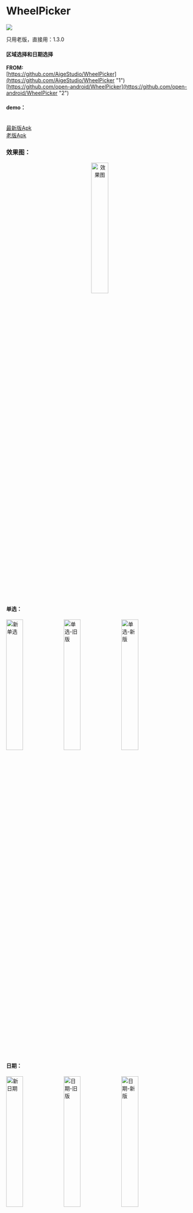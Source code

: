 # WheelPicker
[![](https://jitpack.io/v/ZhXyLy/WheelPicker.svg)](https://jitpack.io/#ZhXyLy/WheelPicker)

只用老版，直接用：1.3.0
<h4>区域选择和日期选择</h4>

<b>FROM:</b>
<br>[https://github.com/AigeStudio/WheelPicker](https://github.com/AigeStudio/WheelPicker "1")
<br>[https://github.com/open-android/WheelPicker](https://github.com/open-android/WheelPicker "2")


<h4>demo：</h4>

<br>[最新版Apk](https://github.com/ZhXyLy/WheelPicker/blob/master/apks/app-debug-lasted.apk "1")
<br>[老版Apk](https://github.com/ZhXyLy/WheelPicker/blob/master/apks/app-debug.apk "1")

<h3>效果图：</h3>

<div align="center">
<img src="images/wheelpicker.gif" alt="效果图" width="30%">
</div>
<h4>单选：</h4>
<div>
<img src="images/单选1.png" alt="新单选" width="30%">
<img src="images/单选-旧版.png" alt="单选-旧版" width="30%">
<img src="images/单选-新版.png" alt="单选-新版" width="30%">
</div>
<h4>日期：</h4>
<div>
<img src="images/日期1.png" alt="新日期" width="30%">
<img src="images/日期-旧版.png" alt="日期-旧版" width="30%">
<img src="images/日期-新版.png" alt="日期-新版" width="30%">
</div>
<h4>时间：</h4>
<div>
<img src="images/时间1.png" alt="新时间" width="30%">
<img src="images/时间-旧版.png" alt="时间-旧版" width="30%">
<img src="images/时间-新版.png" alt="时间-新版" width="30%">
</div>
<h4>区域：</h4>
<div>
<img src="images/区域1.png" alt="新区域" width="30%">
<img src="images/区域-旧版.png" alt="区域-旧版" width="30%">
<img src="images/区域-新版.png" alt="区域-新版" width="30%">
</div>
<div>
<img src="images/区域-列表.png" alt="区域-列表" width="30%">
</div>


<h3>How to</h3>
To get a Git project into your build:

Step 1. Add the JitPack repository to your build file

gradle
maven
sbt
leiningen
Add it in your root build.gradle at the end of repositories:

	allprojects {
		repositories {
			...
			maven { url 'https://jitpack.io' }
		}
	}
Step 2. Add the dependency

	dependencies {
	        implementation 'com.github.ZhXyLy:WheelPicker:latest-version'
	}
	
	
<h4>新版API:</h4>
<h5>公用</h5>
       
       .setTitle("标题")//设置标题
       .setTitleTextSize(12)//标题文字大小
       .setItemTextSize(20)//Item文字大小
       .setShowUnit(true)//是否显示单位
       .setData(stringData)//设置数据（对象需要implements Data，或者字符串直接用StringData）
       
<h5>设置默认值</h5>
单选
       
       .setUnit("元")//单位
       .setDefaultById(id)//通过ID设置默认项
       .setDefaultByText(text)//通过文字设置默认项

日期

        .setDateMode(DatePicker.ALL)//设置DateMode，ALL,NO_YEAR,NO_DAY
        .setShowWeek(true)//是否显示周
        .setDefaultDate(defaultDate)//默认日期
        .setRangeDate(minDate,maxDate)//最大最小日期，没有的用null，默认1900-2100
        .setUnit("年","月","日")//单位，默认既是年月日

时间

        .setTimeMode(TimePicker.ALL)//时间模式，ALL,NO_HOUR,NO_SECOND
        .setMinuteInterval(5)//设置间隔分钟
        .setSecondInterval(5)//设置间隔秒
        .setDefaultDate(defaultTime)
        .setUnit("年","月","日")//单位，默认既是年月日

区域

        .setShortText(true)//是否显示为简称（默认false）
        .setAdjustTextSize(false)//是否自动调整文字大小（默认true）
	
<h3>新版使用（从2.0.0开始）</h3>

    可以直接使用
    <com.jx.wheelpicker.widget.lasted.XxxPicker>
    或者
    使用Dialog

<h4>单选</h4>

    注：需要implements Data，如果是单独的String可以直接使用StringData。

    private void showSingleLastedDialog() {
        if (singlePickerDialog == null) {
            singlePickerDialog = new SinglePickerDialog.SingleBuilder(this)
                    .setData(stringData)
                    .setOnChangedListener(new SinglePickerDialog.OnChangedListener() {
                        @Override
                        public void onChanged(SinglePicker singlePicker, Data data) {
                            tvLastedResult.setText(data == null ? "没选到东西" : data.getText());
                        }
                    })
                    .setOnPickListener(new SinglePickerDialog.OnPickListener() {
                        @Override
                        public void onPicked(SinglePicker singlePicker, Data data) {
                            ToastUtils.show(data == null ? "没选到东西" : data.getText());
                        }
                    })
                    .build();
        }
        singlePickerDialog.show();
    }


<h4>日期选择</h4>


    private void showLastedDialog() {
            if (mPickerDialog == null) {
                mPickerDialog = new DatePickerDialog.DateBuilder(this)
                        .setOnDateChangedListener(new DatePickerDialog.OnDateChangedListener() {
                            @Override
                            public void onDateChanged(DatePicker datePicker, int year, int month, int day, String week) {
                                tvLastedResult.setText(String.format("%s-%s", datePicker.getDateString(), week));
                            }
                        })
                        .setOnPickerDateListener(new DatePickerDialog.OnPickerDateListener() {
                            @Override
                            public void onPickerDate(DatePicker datePicker, int year, int month, int day, String week) {
                                ToastUtils.show(String.format("%s-%s", datePicker.getDateString(), week));
                            }
                        })
                        .build();
            }
            mPickerDialog.show();
        }


<h4>时间选择</h4>


    private void showLastedDialog() {
            if (mPickerDialog == null) {
                mPickerDialog = new TimePickerDialog.TimeBuilder(this)
                        .setOnTimeChangedListener(new TimePickerDialog.OnTimeChangedListener() {
                            @Override
                            public void onTimeChanged(TimePicker timePicker, int hour, int minute, int second) {
                                tvLastedResult.setText(timePicker.getTimeString());
                            }
                        })
                        .setOnPickTimeListener(new TimePickerDialog.OnPickTimeListener() {
                            @Override
                            public void onTimePicked(TimePicker timePicker, int hour, int minute, int second) {
                                ToastUtils.show(timePicker.getTimeString());
                            }
                        })
                        .build();
            }
            mPickerDialog.show();
        }


<h4>区域选择</h4>


    private void showLastedDialog() {
            if (mPickerDialog == null) {
                mPickerDialog = new AreaPickerDialog.AreaBuilder(this)
                        .setShortText(true)
                        .setOnAreaChangedListener(new AreaPickerDialog.OnAreaChangedListener() {
                            @Override
                            public void onAreaChanged(AreaPicker areaPicker, Province province, City city, Area area) {
                                tvLastedResult.setText(areaPicker.getAreaString(" "));
                            }
                        })
                        .setOnPickerAreaListener(new AreaPickerDialog.OnPickerAreaListener() {
                            @Override
                            public void onPickerArea(AreaPicker areaPicker, Province province, City city, Area area) {
                                ToastUtils.show(areaPicker.getAreaString("-"));
                            }
                        })
                        .build();
            }
            mPickerDialog.show();
        }

  <hr> 
  <h3>旧版使用</h3>
  <hr>
  <h4>区域选择</h4>
  
    private void showAreaDialog() {
	if (wheelAreaPickerBottomDialog == null) {
            wheelAreaPickerBottomDialog = new WheelAreaPickerBottomDialog(this);
            wheelAreaPickerBottomDialog.setSelectPositionByCode(viewModel.getSsqCode());
            wheelAreaPickerBottomDialog.setOnWheelScrollChangedListener(iWheelAreaPicker -> {
                Province province = iWheelAreaPicker.getProvince();
                City city = iWheelAreaPicker.getCity();
                Area area = iWheelAreaPicker.getArea();
                String ssq = province.getName() + city.getName() + area.getName();
                Toast.makeText(MainActivity.this, ssq, Toast.LENGTH_SHORT).show();
            });
	    //同样，点确认回调
	    //wheelAreaPickerBottomDialog.setOnPickerAreaListener(new WheelAreaPickerBottomDialog.OnPickerAreaListener() {
            //    @Override
            //    public void onPickerArea(IWheelAreaPicker wheelAreaPicker) {
            //        String province = wheelAreaPicker.getProvince().getName();
            //        String city = wheelAreaPicker.getCity().getName();
            //        String area = wheelAreaPicker.getArea().getName();
            //        Toast.makeText(MainActivity.this, province + "-" + city + "-" + area, Toast.LENGTH_SHORT).show();
            //    }
            });
        }
        wheelAreaPickerBottomDialog.show();
    }
    
<h4>日期选择</h4>

    private void showDateDialog() {
    	//和上边的一样，两种Lisenter
        if (wheelDatePickerBottomDialog == null) {
            wheelDatePickerBottomDialog = new WheelDatePickerBottomDialog(this);
	    wheelDatePickerBottomDialog.setTitle(R.string.expect_review_date);
            wheelDatePickerBottomDialog.setSelectPositionByDate(date);//由于各种日期格式，所以传入Date
            wheelDatePickerBottomDialog.setOnPickerDateListener(new WheelDatePickerBottomDialog.OnPickerDateListener() {

                @Override
                public void onPickerDate(IWheelDatePicker wheelDatePicker) {
                    String stringDate = wheelDatePicker.getStringDate("yyyy年MM月dd日");
                    Toast.makeText(MainActivity.this, stringDate, Toast.LENGTH_SHORT).show();
                }
            });
        }
        wheelDatePickerBottomDialog.show();
    }
    
<h4>时间选择</h4>
 //时间和日期的类似，自己琢磨用
<h4>单选选择</h4>	

    private void showWheelPicker() {
	if (typeWheelPickerBottomDialog == null) {
                typeWheelPickerBottomDialog = new WheelPickerBottomDialog(this);
                typeWheelPickerBottomDialog.setVisibleCount(5);//默认7个
                typeWheelPickerBottomDialog.setData(dailyTypes);
                typeWheelPickerBottomDialog.setTitle("选择类型");//小标题，也可以StringRes
                typeWheelPickerBottomDialog.setSelectPosition(viewModel.getDailyTypeName());//默认选中，通过显示文字equals来判断
		//监听OnWheelScrollChangedListener，滚动每一个都回调，
		//如果点击确认再回调，监听OnWheelPickerListener
                typeWheelPickerBottomDialog.setOnWheelScrollChangedListener((wheelPicker, o, pickerName, position) -> {
                    Toast.makeText(MainActivity.this, pickerName, Toast.LENGTH_SHORT).show();
                });
            }
            typeWheelPickerBottomDialog.show();
    }
    
<h4>注：修改颜色</h4>


    <color name="wp_date_select_item_color">#000000</color><!--滚轮选中item的颜色-->
    <color name="wp_date_unit_color">#000000</color><!--滚轮里单位文字颜色-->
    <color name="list_date_item_color">#000000</color><!--区域列表item颜色-->
    <color name="list_date_select_item_color">?attr/colorAccent</color><!--区域列表item选中的颜色-->

<h4>从服务器替换省市区json文件</h4>
下载下来的文件地址setFilePath传入

	String filePath = getFilesDir().getAbsolutePath() + "/province_json.json";
        AreaUtils.getInstance().setFilePath(filePath);
        AreaUtils.getInstance().setOnEmptyDataListener(new OnEmptyDataListener() {
            @Override
            public void onEmptyData() {
                Toast.makeText(MainActivity.this, "数据时空的", Toast.LENGTH_SHORT).show();
            }
        });
	
	    

